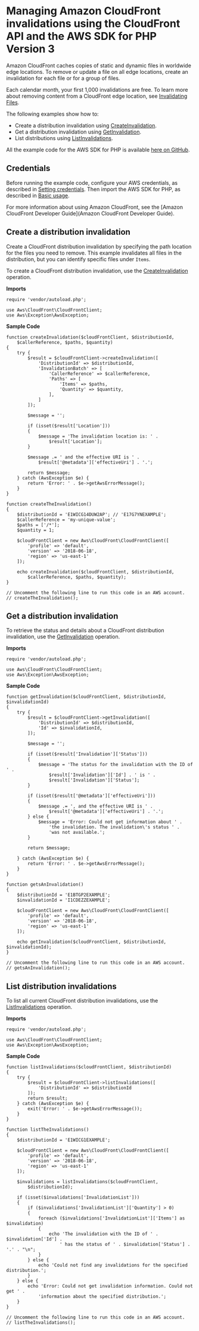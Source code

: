 # Managing Amazon CloudFront invalidations using the CloudFront API and the AWS SDK for PHP Version 3<a name="cloudfront-example-invalidation"></a>

Amazon CloudFront caches copies of static and dynamic files in worldwide edge locations\. To remove or update a file on all edge locations, create an invalidation for each file or for a group of files\.

Each calendar month, your first 1,000 invalidations are free\. To learn more about removing content from a CloudFront edge location, see [Invalidating Files](https://docs.aws.amazon.com/AmazonCloudFront/latest/DeveloperGuide/Invalidation.html)\.

The following examples show how to:
+ Create a distribution invalidation using [CreateInvalidation](https://docs.aws.amazon.com/aws-sdk-php/v3/api/api-cloudfront-2018-11-05.html#createinvalidation)\.
+ Get a distribution invalidation using [GetInvalidation](https://docs.aws.amazon.com/aws-sdk-php/v3/api/api-cloudfront-2018-11-05.html#getinvalidation)\.
+ List distributions using [ListInvalidations](https://docs.aws.amazon.com/aws-sdk-php/v3/api/api-cloudfront-2018-11-05.html#listinvalidations)\.

All the example code for the AWS SDK for PHP is available [here on GitHub](https://github.com/awsdocs/aws-doc-sdk-examples/tree/main/php/example_code)\.

## Credentials<a name="credentials"></a>

Before running the example code, configure your AWS credentials, as described in [Setting credentials](guide_credentials.md)\. Then import the AWS SDK for PHP, as described in [Basic usage](getting-started_basic-usage.md)\.

For more information about using Amazon CloudFront, see the [Amazon CloudFront Developer Guide](Amazon CloudFront Developer Guide)\.

## Create a distribution invalidation<a name="create-a-distribution-invalidation"></a>

Create a CloudFront distribution invalidation by specifying the path location for the files you need to remove\. This example invalidates all files in the distribution, but you can identify specific files under `Items`\.

To create a CloudFront distribution invalidation, use the [CreateInvalidation](https://docs.aws.amazon.com/cloudfront/latest/APIReference/API_CreateInvalidation.html) operation\.

 **Imports** 

```
require 'vendor/autoload.php';

use Aws\CloudFront\CloudFrontClient; 
use Aws\Exception\AwsException;
```

 **Sample Code** 

```
function createInvalidation($cloudFrontClient, $distributionId, 
    $callerReference, $paths, $quantity)
{
    try {
        $result = $cloudFrontClient->createInvalidation([
            'DistributionId' => $distributionId,
            'InvalidationBatch' => [
                'CallerReference' => $callerReference,
                'Paths' => [
                    'Items' => $paths,
                    'Quantity' => $quantity,
                ],
            ]
        ]);

        $message = '';

        if (isset($result['Location']))
        {
            $message = 'The invalidation location is: ' . 
                $result['Location'];
        }

        $message .= ' and the effective URI is ' . 
            $result['@metadata']['effectiveUri'] . '.';

        return $message;
    } catch (AwsException $e) {
        return 'Error: ' . $e->getAwsErrorMessage();
    }
}

function createTheInvalidation()
{
    $distributionId = 'E1WICG14DUW2AP'; // 'E17G7YNEXAMPLE';
    $callerReference = 'my-unique-value';
    $paths = ['/*'];
    $quantity = 1;

    $cloudFrontClient = new Aws\CloudFront\CloudFrontClient([
        'profile' => 'default',
        'version' => '2018-06-18',
        'region' => 'us-east-1'
    ]);

    echo createInvalidation($cloudFrontClient, $distributionId, 
        $callerReference, $paths, $quantity);
}

// Uncomment the following line to run this code in an AWS account.
// createTheInvalidation();
```

## Get a distribution invalidation<a name="get-a-distribution-invalidation"></a>

To retrieve the status and details about a CloudFront distribution invalidation, use the [GetInvalidation](https://docs.aws.amazon.com/cloudfront/latest/APIReference/API_GetInvalidation.html) operation\.

 **Imports** 

```
require 'vendor/autoload.php';

use Aws\CloudFront\CloudFrontClient; 
use Aws\Exception\AwsException;
```

 **Sample Code** 

```
function getInvalidation($cloudFrontClient, $distributionId, $invalidationId)
{
    try {
        $result = $cloudFrontClient->getInvalidation([
            'DistributionId' => $distributionId,
            'Id' => $invalidationId,
        ]);

        $message = '';

        if (isset($result['Invalidation']['Status']))
        {
            $message = 'The status for the invalidation with the ID of ' . 
                $result['Invalidation']['Id'] . ' is ' . 
                $result['Invalidation']['Status'];
        } 
        
        if (isset($result['@metadata']['effectiveUri']))
        {
            $message .= ', and the effective URI is ' . 
                $result['@metadata']['effectiveUri'] . '.';
        } else {
            $message = 'Error: Could not get information about ' .
                'the invalidation. The invalidation\'s status ' .
                'was not available.';
        }
        
        return $message;

    } catch (AwsException $e) {
        return 'Error: ' . $e->getAwsErrorMessage();
    }
}

function getsAnInvalidation()
{
    $distributionId = 'E1BTGP2EXAMPLE';
    $invalidationId = 'I1CDEZZEXAMPLE';

    $cloudFrontClient = new Aws\CloudFront\CloudFrontClient([
        'profile' => 'default',
        'version' => '2018-06-18',
        'region' => 'us-east-1'
    ]);
    
    echo getInvalidation($cloudFrontClient, $distributionId, $invalidationId);
}

// Uncomment the following line to run this code in an AWS account.
// getsAnInvalidation();
```

## List distribution invalidations<a name="list-distribution-invalidations"></a>

To list all current CloudFront distribution invalidations, use the [ListInvalidations](https://docs.aws.amazon.com/cloudfront/latest/APIReference/API_ListInvalidations.html) operation\.

 **Imports** 

```
require 'vendor/autoload.php';

use Aws\CloudFront\CloudFrontClient; 
use Aws\Exception\AwsException;
```

 **Sample Code** 

```
function listInvalidations($cloudFrontClient, $distributionId)
{
    try {
        $result = $cloudFrontClient->listInvalidations([
            'DistributionId' => $distributionId
        ]);
        return $result;
    } catch (AwsException $e) {
        exit('Error: ' . $e->getAwsErrorMessage());
    }
}

function listTheInvalidations()
{
    $distributionId = 'E1WICG1EXAMPLE';

    $cloudFrontClient = new Aws\CloudFront\CloudFrontClient([
        'profile' => 'default',
        'version' => '2018-06-18',
        'region' => 'us-east-1'
    ]);

    $invalidations = listInvalidations($cloudFrontClient, 
        $distributionId);

    if (isset($invalidations['InvalidationList']))
    {
        if ($invalidations['InvalidationList']['Quantity'] > 0)
        {
            foreach ($invalidations['InvalidationList']['Items'] as $invalidation)
            {
                echo 'The invalidation with the ID of ' . $invalidation['Id'] . 
                    ' has the status of ' . $invalidation['Status'] . '.' . "\n";
            }
        } else {
            echo 'Could not find any invalidations for the specified distribution.';
        }
    } else {
        echo 'Error: Could not get invalidation information. Could not get ' . 
            'information about the specified distribution.';
    }   
}

// Uncomment the following line to run this code in an AWS account.
// listTheInvalidations();
```